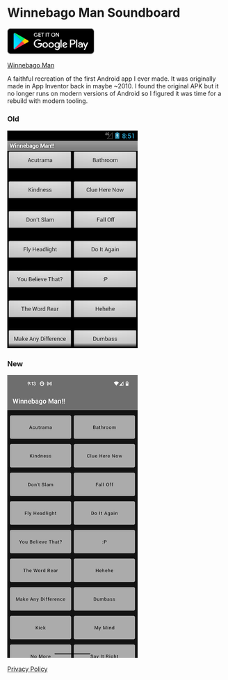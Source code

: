 # Winnebago Man Soundboard
<a href="https://play.google.com/store/apps/details?id=com.paulklauser.winnebagoman"><img src="screenshots/google-play-badge.svg" width="200"></a>

[Winnebago Man](https://www.youtube.com/watch?v=zSWUWPx2VeQ)

A faithful recreation of the first Android app I ever made. It was originally made in App Inventor 
back in maybe ~2010. I found the original APK but it no longer runs on modern versions of Android so
I figured it was time for a rebuild with modern tooling.

### Old

![Old](screenshots/old.png?raw=true)

### New

![New](screenshots/new.png?raw=true)

[Privacy Policy](privacy_policy.html)